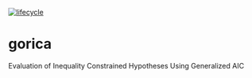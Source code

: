 
<!-- README.md is generated from README.Rmd. Please edit that file -->

<!--[![Build Status](https://travis-ci.org/cjvanlissa/bain.svg?branch=master)](https://travis-ci.org/cjvanlissa/bain)-->

<!--[![CRAN status](https://www.r-pkg.org/badges/version/tidyLPA)](https://cran.r-project.org/package=tidyLPA)-->

<!--[![](https://cranlogs.r-pkg.org/badges/tidyLPA)](https://cran.r-project.org/package=tidyLPA)-->

[![lifecycle](https://img.shields.io/badge/lifecycle-experimental-orange.svg)](https://www.tidyverse.org/lifecycle/#experimental)
<!-- [![DOI](http://joss.theoj.org/papers/10.21105/joss.00978/status.svg)](10.1111/bmsp.12110)-->

# gorica

Evaluation of Inequality Constrained Hypotheses Using Generalized AIC

<!--
## Installation

You can install bain from github with:


```r
# install.packages("devtools")
devtools::install_github("cjvanlissa/bain", args = c("--no-multiarch", "--no-test-load"))
```

## Workflow

Add bain to your existing R workflow, and obtain Bayes factors for your familiar R analyses! Bain is compatible with the pipe operator. Here is an example for testing an informative hypothesis about mean differences in an ANOVA:


```r
# Load dplyr to access the pipe operator
library(dplyr)
iris %>%                                 # Example data
  select(Sepal.Length, Species) %>%      # Select outcome and predictor variables
  lm(Sepal.Length ~ -1 + Species, .) %>% # Add -1 to the formula to estimate group means, as in ANOVA
  bain("setosa < versicolor = virginica; setosa < versicolor < virginica")

```
-->

